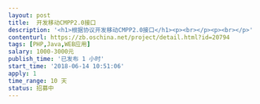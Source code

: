 ```yaml
---                
layout: post       
title:  开发移动CMPP2.0接口           
description: '<h1>根据协议开发移动CMPP2.0接口</h1><p><br></p><p><br></p>'     
contenturl: https://zb.oschina.net/project/detail.html?id=20794      
tags: [PHP,Java,WEB应用]            
salary: 1000-3000元          
publish_time: '已发布 1 小时'         
start_time: '2018-06-14 10:51:06'           
apply: 1                   
time_range: 10 天              
status: 招募中                  
---                 
```

